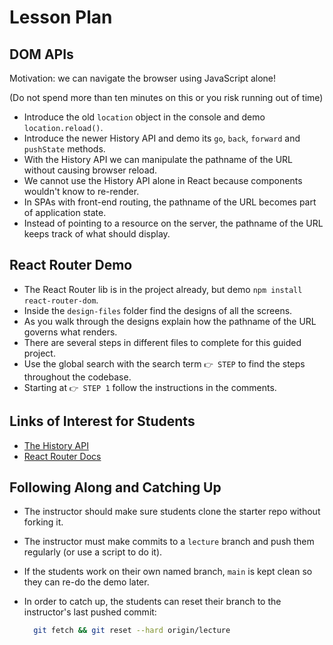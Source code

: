 # Lesson Plan

## DOM APIs

Motivation: we can navigate the browser using JavaScript alone!

(Do not spend more than ten minutes on this or you risk running out of time)

* Introduce the old `location` object in the console and demo `location.reload()`.
* Introduce the newer History API and demo its `go`, `back`, `forward` and `pushState` methods.
* With the History API we can manipulate the pathname of the URL without causing browser reload.
* We cannot use the History API alone in React because components wouldn't know to re-render.
* In SPAs with front-end routing, the pathname of the URL becomes part of application state.
* Instead of pointing to a resource on the server, the pathname of the URL keeps track of what should display.

## React Router Demo

* The React Router lib is in the project already, but demo `npm install react-router-dom`.
* Inside the `design-files` folder find the designs of all the screens.
* As you walk through the designs explain how the pathname of the URL governs what renders.
* There are several steps in different files to complete for this guided project.
* Use the global search with the search term `👉 STEP` to find the steps throughout the codebase.
* Starting at `👉 STEP 1` follow the instructions in the comments.

## Links of Interest for Students

* [The History API](https://developer.mozilla.org/en-US/docs/Web/API/History_API)
* [React Router Docs](https://reactrouter.com/web/guides/quick-start)

## Following Along and Catching Up

* The instructor should make sure students clone the starter repo without forking it.
* The instructor must make commits to a `lecture` branch and push them regularly (or use a script to do it).
* If the students work on their own named branch, `main` is kept clean so they can re-do the demo later.
* In order to catch up, the students can reset their branch to the instructor's last pushed commit:

  ```bash
    git fetch && git reset --hard origin/lecture
  ```
